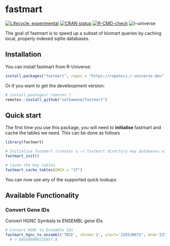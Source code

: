 
<!-- README.md is generated from README.Rmd. Please edit that file -->

# fastmart

<!-- badges: start -->

[![Lifecycle:
experimental](https://img.shields.io/badge/lifecycle-experimental-orange.svg)](https://lifecycle.r-lib.org/articles/stages.html#experimental)
[![CRAN
status](https://www.r-pkg.org/badges/version/fastmart)](https://CRAN.R-project.org/package=fastmart)
[![R-CMD-check](https://github.com/selkamand/fastmart/actions/workflows/R-CMD-check.yaml/badge.svg)](https://github.com/selkamand/fastmart/actions/workflows/R-CMD-check.yaml)
![r-universe](https://selkamand.r-universe.dev/badges/fastmart)

<!-- badges: end -->

The goal of fastmart is to speed up a subset of biomart queries by
caching local, properly indexed sqlite databases.

## Installation

You can install fastmart from R-Universe:

``` r
install.packages("fastmart", repos = "https://ropensci.r-universe.dev")
```

Or if you want to get the develeopment version:

``` r
# install.packages('remotes')
remotes::install_github("selkamand/fastmart")
```

## Quick start

The first time you use this package, you will need to **initialise**
fastmart and cache the tables we need. This can be done as follows

``` r
library(fastmart)

# Initialise fastmart (creates a ~/.fastmart directory key databases will be stored)
fastmart_init()

# Cache the key tables
fastmart_cache_tables(GRCh = "37") 
```

You can now use any of the supported quick lookups

## Available Functionality

### Convert Gene IDs

Convert HGNC Symbols to ENSEMBL gene IDs

``` r
# Convert HGNC to Ensemble IDs
fastmart_hgnc_to_ensembl('TBCE', chrom='1', start='235530675', end='235612283', GRCh = "37")
  # > ENSG00000116957.8
```
